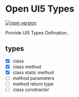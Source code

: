 # Open UI5 Types

[![npm version](https://badge.fury.io/js/%40ui5-next%2Ftypes.png)](https://badge.fury.io/js/%40ui5-next%2Ftypes)

Provide UI5 Types Defination.

## types

* [x] class
* [x] class method
* [x] class static method
* [ ] method parameters
* [ ] method return type
* [ ] class constractor
